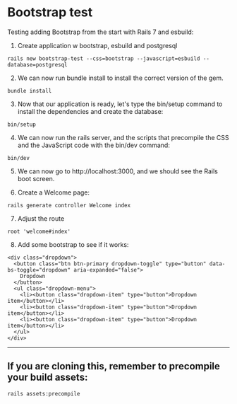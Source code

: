 # Bootstrap test

Testing adding Bootstrap from the start with Rails 7 and esbuild:

1. Create application w bootstrap, esbuild and postgresql
```
rails new bootstrap-test --css=bootstrap --javascript=esbuild --database=postgresql
```

2. We can now run bundle install to install the correct version of the gem.
```
bundle install
```

3. Now that our application is ready, let's type the bin/setup command to install the dependencies and create the database:
```
bin/setup
```

4. We can now run the rails server, and the scripts that precompile the CSS and the JavaScript code with the bin/dev command:
```
bin/dev
```

5. We can now go to http://localhost:3000, and we should see the Rails boot screen.

6. Create a Welcome page:
```
rails generate controller Welcome index

```

7.  Adjust the route
```
root 'welcome#index'
```

8. Add some bootstrap to see if it works:
```
<div class="dropdown">
  <button class="btn btn-primary dropdown-toggle" type="button" data-bs-toggle="dropdown" aria-expanded="false">
    Dropdown
  </button>
  <ul class="dropdown-menu">
    <li><button class="dropdown-item" type="button">Dropdown item</button></li>
    <li><button class="dropdown-item" type="button">Dropdown item</button></li>
    <li><button class="dropdown-item" type="button">Dropdown item</button></li>
  </ul>
</div>
```

---

## If you are cloning this, remember to precompile your build assets: 
```
rails assets:precompile
```
